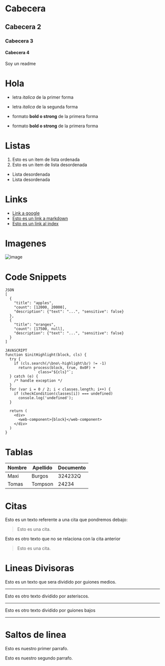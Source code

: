 # Cabecera

## Cabecera 2

### Cabecera 3

#### Cabecera 4
Soy un readme

Hola
===========

- letra *italica* de la primer forma

- letra _italica_ de la segunda forma

- formato **bold o strong** de la primera forma
- formato __bold o strong__ de la primera forma

# Listas
1. Esto es un item de lista ordenada
2. Esto es un item de lista desordenada

- Lista desordenada
- Lista desordenada


# Links

- <a href="http://www.google.com">Link a google</a>
- [Esto es un link a markdown](http://ww.google.com)
- [Esto es un link al index](index.html)

# Imagenes

![image](https://github.com/palcgut2303/ejemploCursoGit/assets/146340194/3df9d3f8-cbfa-4260-b13f-3a76bf1b889e)

# Code Snippets
```
JSON
[
  {
    "title": "apples",
    "count": [12000, 20000],
    "description": {"text": "...", "sensitive": false}
  },
  {
    "title": "oranges",
    "count": [17500, null],
    "description": {"text": "...", "sensitive": false}
  }
]
```
```
JAVASCRIPT
function $initHighlight(block, cls) {
  try {
    if (cls.search(/\bno\-highlight\b/) != -1)
      return process(block, true, 0x0F) +
             ` class="${cls}"`;
  } catch (e) {
    /* handle exception */
  }
  for (var i = 0 / 2; i < classes.length; i++) {
    if (checkCondition(classes[i]) === undefined)
      console.log('undefined');
  }

  return (
    <div>
      <web-component>{block}</web-component>
    </div>
  )
}
```
# Tablas
| Nombre | Apellido | Documento |
| ------ | -------- | --------- |
| Maxi | Burgos | 324232Q |
| Tomas | Tompson | 24234 |

# Citas
Esto es un texto referente a una cita que pondremos debajo:
> Esto es una cita.

Esto es otro texto que no se relaciona con la cita anterior

> Esto es una cita.

# Lineas Divisoras
Esto es un texto que sera dividido por guiones medios.

---
Esto es otro texto dividido por asteriscos.

***

Esto es otro texto dividido por guiones bajos

___

# Saltos de linea
Esto es nuestro primer parrafo.

Esto es nuestro segundo parrafo.
